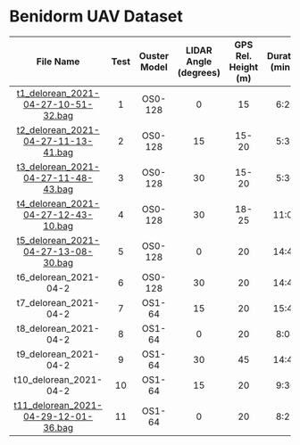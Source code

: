 # Benidorm UAV Dataset


|               File Name              | Test | Ouster Model | LIDAR Angle (degrees) | GPS Rel. Height (m) | Duration (min:s) | Size (GB) |
|:------------------------------------:|:----:|:------------:|:---------------------:|:-------------------:|:----------------:|-----------|
| [t1_delorean_2021-04-27-10-51-32.bag](https://fadacatecatlas-my.sharepoint.com/:u:/g/personal/rcaballero_catec_aero/EV-CH258O5lKrrDHdx1hjKYBPEcrhsYLskRMjYZEX8VNxA?e=UVEBVws)  |   1  | OS0-128      |           0           |          15         |       6:23       | 6.61      |
| [t2_delorean_2021-04-27-11-13-41.bag](https://fadacatecatlas-my.sharepoint.com/:u:/g/personal/rcaballero_catec_aero/EQvsbrKHXiJHlNN_B6tqhhIBwWxdVInwVwTqJhxSZlmR5w?e=VxVHPS)  |   2  | OS0-128      |           15          |        15-20        |       5:37       | 5.50      |
| [t3_delorean_2021-04-27-11-48-43.bag](https://fadacatecatlas-my.sharepoint.com/:u:/g/personal/rcaballero_catec_aero/EUX11WT1dJdCtUywQzP2S0ABASHvMV2kfnNPLOHXJEJHcw?e=YMnv7D)  |   3  | OS0-128      |           30          |        15-20        |       5:36       | 5.79      |
| [t4_delorean_2021-04-27-12-43-10.bag](https://fadacatecatlas-my.sharepoint.com/:u:/g/personal/rcaballero_catec_aero/EajKry2RQYpAtqw9yJ4n1rQB7XGhy0FTxCaXueFqdRUaOg?e=aNiABd)  |   4  | OS0-128      |           30          |        18-25        |       11:00      | 10.3      |
| [t5_delorean_2021-04-27-13-08-30.bag](https://fadacatecatlas-my.sharepoint.com/:u:/g/personal/rcaballero_catec_aero/EZ-cJ4HSosZHjFhpO01S39ABl-4vlrjw6cIwBlcF24ImMQ?e=CzgWZA)  |   5  | OS0-128      |           0           |          20         |       14:47      | 13.1      |
| t6_delorean_2021-04-2                |   6  | OS0-128      |           30          |          20         |       14:42      | 14.1      |
| t7_delorean_2021-04-2                |   7  | OS1-64       |           15          |          20         |       15:43      | 8.28      |
| t8_delorean_2021-04-2                |   8  | OS1-64       |           0           |          20         |       8:08       | 4.23      |
| t9_delorean_2021-04-2                |   9  | OS1-64       |           30          |          45         |       14:45      | 6.98      |
| t10_delorean_2021-04-2               |  10  | OS1-64       |           15          |          20         |       9:30       | 5.54      |
| [t11_delorean_2021-04-29-12-01-36.bag](https://fadacatecatlas-my.sharepoint.com/:u:/g/personal/rcaballero_catec_aero/EQODlOC6jTtPgawcKTsyJMsB1_OvbFzSlrqVVgxc_IlG5A?e=mOZsCZ) |  11  | OS1-64       |           0           |          20         |       8:23       | 4.76      |